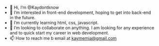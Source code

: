 - 👋 Hi, I’m @Kaydontknow
- 👀 I’m interested in front-end development, hoping to get into back-end in the future.
- 🌱 I’m currently learning html, css, javascript.
- 💞️ I’m looking to collaborate on anything. I am looking for any experience and to quick start my career in web development. 
- 📫 How to reach me b email at kaymemia@gmail.com

<!---
Kaydontknow/Kaydontknow is a ✨ special ✨ repository because its `README.md` (this file) appears on your GitHub profile.
You can click the Preview link to take a look at your changes.
--->
